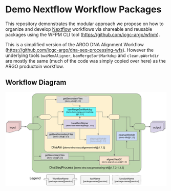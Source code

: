 # Demo Nextflow Workflow Packages

This repository demonstrates the modular approach we propose on how to organize and develop
[Nextflow](https://www.nextflow.io/) workflows via shareable and reusable packages using
the WFPM CLI tool (https://github.com/icgc-argo/wfpm).

This is a simplified version of the ARGO DNA Alignment Workflow (https://github.com/icgc-argo/dna-seq-processing-wfs). However the underlying
tools `bwaMemAligner`, `bamMergeSortMarkdup` and `cleanupWorkdir` are mostly the same (much of the
code was simply copied over here) as the ARGO productoin workflow.

## Workflow Diagram

![](https://raw.githubusercontent.com/icgc-argo/demo-wfpkgs/_to_be_updated_/workflow-diagram.png)
